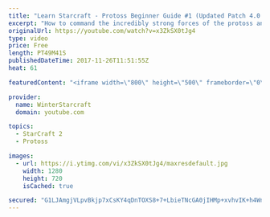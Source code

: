 ```yaml
---
title: "Learn Starcraft - Protoss Beginner Guide #1 (Updated Patch 4.0 FREE TO PLAY)"
excerpt: "How to command the incredibly strong forces of the protoss and cover weaknesses against the other inferior races. Updated for patch 4.0! This guide is not intended for COMPLETELY new players, but those who have played several games/campaign missions and grasp the very basics."
originalUrl: https://youtube.com/watch?v=x3ZkSX0tJg4
type: video
price: Free
length: PT49M41S
publishedDateTime: 2017-11-26T11:51:55Z
heat: 61

featuredContent: "<iframe width=\"800\" height=\"500\" frameborder=\"0\" src=\"https://www.youtube.com/embed/x3ZkSX0tJg4\" allow=\"accelerometer; autoplay; encrypted-media; gyroscope; picture-in-picture\" allowfullscreen></iframe>"

provider:
  name: WinterStarcraft
  domain: youtube.com

topics:
  - StarCraft 2
  - Protoss

images:
  - url: https://i.ytimg.com/vi/x3ZkSX0tJg4/maxresdefault.jpg
    width: 1280
    height: 720
    isCached: true

secured: "G1LJAmgjVLpvBkjp7xCsKY4qDnTOXS8+7+LbieTNcGA0jIHMp+xvhvIK+h4Wn7LKfKA+N/xdnV1/mGB/PTKNYJihdB9YqsyMezXSH7U2/eIBlN1MeBUFmA32j2ikxdNfRriTM7u1ypyhs5BnNqnawLnO5WcQT77BzFj+C3qRkEwJxI4KfJ52ytrdvvxDCUseImrKT0it1VuEu6vabei5r+Zc3YuR2el65XeLc+hpe495INH8mOvuB/ElVdFtDBn3T6Mjgo6PX3YgXgFjXa7Wp0OE28ahhujPuIXQue5+In3hXvCc0g7TxRErEbmBcj2wK7cCL/lazXjH4doBB6AuJyaNw+W5CvGUByZd+DZ2kH92EpUVUCknzBSkNYGVrXN/S+UWWh6iTdBxDo/5qlhriF4/BI3/SO6GCNnx3NwknEbpUluW/XsIYrJsCZGDjC3Q;Q1AVU30JoWP8LnN/ksG+Ug=="
---
```



